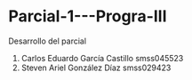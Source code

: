 # Parcial-1---Progra-III
Desarrollo del parcial 
1. Carlos Eduardo García Castillo smss045523
2. Steven Ariel González Díaz smss029423
